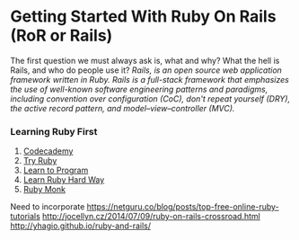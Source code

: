 Getting Started With Ruby On Rails (RoR or Rails)
===============================================
The first question we must always ask is, what and why? What the hell is Rails, and who do people use it? _Rails, is an open source web application framework written in Ruby. Rails is a full-stack framework that emphasizes the use of well-known software engineering patterns and paradigms, including convention over configuration (CoC), don't repeat yourself (DRY), the active record pattern, and model–view–controller (MVC)._
### Learning Ruby First

1. [Codecademy](http://www.codecademy.com/tracks/ruby)
2. [Try Ruby](http://tryruby.org/levels/1/challenges/0)
3. [Learn to Program](https://pine.fm/LearnToProgram/)
4. [Learn Ruby Hard Way](http://ruby.learncodethehardway.org/book/)
5. [Ruby Monk](https://rubymonk.com/)


Need to incorporate
https://netguru.co/blog/posts/top-free-online-ruby-tutorials
http://jocellyn.cz/2014/07/09/ruby-on-rails-crossroad.html
http://yhagio.github.io/ruby-and-rails/
